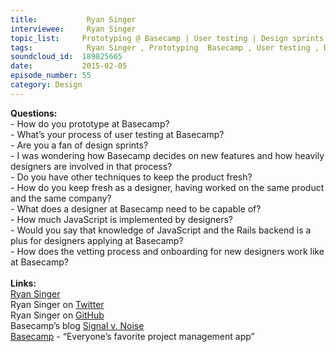 ```yaml
--- 
title:           Ryan Singer 
interviewee:     Ryan Singer 
topic_list:     Prototyping @ Basecamp | User testing | Design sprints | New features | Staying fresh | Designer capabilities
tags:            Ryan Singer , Prototyping  Basecamp , User testing , Design sprints , New features , Staying fresh , Designer capabilities
soundcloud_id:  189825665
date:           2015-02-05
episode_number: 55
category: Design
---
```


<p class="show_notes_display"><b>Questions:</b><br>- How do you prototype at Basecamp?<br>- What’s your process of user testing at Basecamp?<br>- Are you a fan of design sprints?<br>- I was wondering how Basecamp decides on new features and how heavily designers are involved in that process?<br>- Do you have other techniques to keep the product fresh?<br>- How do you keep fresh as a designer, having worked on the same product and the same company?<br>- What does a designer at Basecamp need to be capable of?<br>- How much JavaScript is implemented by designers?<br>- Would you say that knowledge of JavaScript and the Rails backend is a plus for designers applying at Basecamp?<br>- How does the vetting process and onboarding for new designers work like at Basecamp?<br><br><b>Links:</b><br><a rel="nofollow" target="_blank" href="http://feltpresence.com/">Ryan Singer</a><br>Ryan Singer on <a rel="nofollow" target="_blank" href="https://twitter.com/rjs">Twitter</a><br>Ryan Singer on <a rel="nofollow" target="_blank" href="https://github.com/rjs">GitHub</a><br>Basecamp’s blog <a rel="nofollow" target="_blank" href="https://signalvnoise.com/">Signal v. Noise</a><br><a rel="nofollow" target="_blank" href="https://basecamp.com/">Basecamp</a> - “Everyone’s favorite project management app”<br></p>
